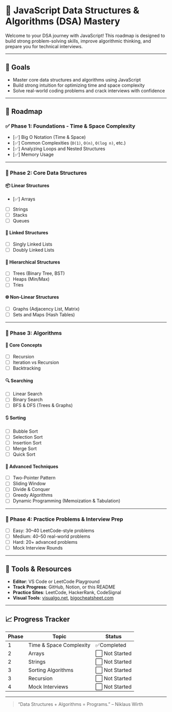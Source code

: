 # 🧠 JavaScript Data Structures & Algorithms (DSA) Mastery

Welcome to your DSA journey with JavaScript! This roadmap is designed to build strong problem-solving skills, improve algorithmic thinking, and prepare you for technical interviews.

---

## 📌 Goals

- Master core data structures and algorithms using JavaScript
- Build strong intuition for optimizing time and space complexity
- Solve real-world coding problems and crack interviews with confidence

---

## 🧭 Roadmap

### ✅ Phase 1: Foundations - Time & Space Complexity

- [✅] Big O Notation (Time & Space)
- [✅] Common Complexities (`O(1)`, `O(n)`, `O(log n)`, etc.)
- [✅] Analyzing Loops and Nested Structures
- [✅] Memory Usage

---

### 🔢 Phase 2: Core Data Structures

#### 📦 Linear Structures
- [✅] Arrays
- [ ] Strings
- [ ] Stacks
- [ ] Queues

#### 🔗 Linked Structures
- [ ] Singly Linked Lists
- [ ] Doubly Linked Lists

#### 🌲 Hierarchical Structures
- [ ] Trees (Binary Tree, BST)
- [ ] Heaps (Min/Max)
- [ ] Tries

#### 🌐 Non-Linear Structures
- [ ] Graphs (Adjacency List, Matrix)
- [ ] Sets and Maps (Hash Tables)

---

### 🔄 Phase 3: Algorithms

#### 🔁 Core Concepts
- [ ] Recursion
- [ ] Iteration vs Recursion
- [ ] Backtracking

#### 🔍 Searching
- [ ] Linear Search
- [ ] Binary Search
- [ ] BFS & DFS (Trees & Graphs)

#### 🔃 Sorting
- [ ] Bubble Sort
- [ ] Selection Sort
- [ ] Insertion Sort
- [ ] Merge Sort
- [ ] Quick Sort

#### 📐 Advanced Techniques
- [ ] Two-Pointer Pattern
- [ ] Sliding Window
- [ ] Divide & Conquer
- [ ] Greedy Algorithms
- [ ] Dynamic Programming (Memoization & Tabulation)

---

### 🧩 Phase 4: Practice Problems & Interview Prep

- [ ] Easy: 30–40 LeetCode-style problems
- [ ] Medium: 40–50 real-world problems
- [ ] Hard: 20+ advanced problems
- [ ] Mock Interview Rounds

---

## 🧰 Tools & Resources

- **Editor**: VS Code or LeetCode Playground
- **Track Progress**: GitHub, Notion, or this README
- **Practice Sites**: LeetCode, HackerRank, CodeSignal
- **Visual Tools**: [visualgo.net](https://visualgo.net/en), [bigocheatsheet.com](https://www.bigocheatsheet.com/)

---

## 📈 Progress Tracker

| Phase | Topic | Status |
|-------|-------|--------|
| 1     | Time & Space Complexity | ✅Completed |
| 2     | Arrays | ⬜ Not Started |
| 2     | Strings | ⬜ Not Started |
| 3     | Sorting Algorithms | ⬜ Not Started |
| 3     | Recursion | ⬜ Not Started |
| 4     | Mock Interviews | ⬜ Not Started |

---

> “Data Structures + Algorithms = Programs.” – Niklaus Wirth

